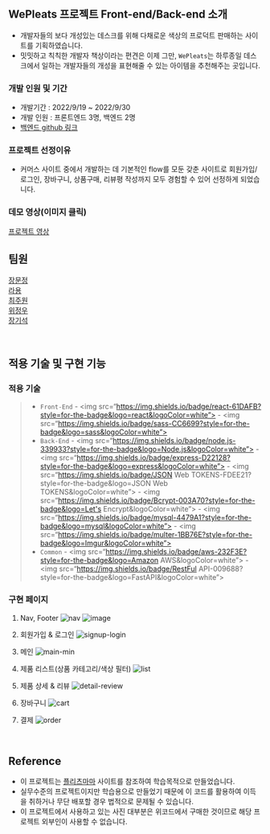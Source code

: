 ## WePleats 프로젝트 Front-end/Back-end 소개

- 개발자들의 보다 개성있는 데스크를 위해 다채로운 색상의 프로덕트 판매하는 사이트를 기획하였습니다.
- 밋밋하고 칙칙한 개발자 책상이라는 편견은 이제 그만, `WePleats`는 하루종일 데스크에서 일하는 개발자들의 개성을 표현해줄 수 있는 아이템을 추천해주는 곳입니다.

### 개발 인원 및 기간

- 개발기간 : 2022/9/19 ~ 2022/9/30
- 개발 인원 : 프론트엔드 3명, 백엔드 2명
- [백엔드 github 링크](https://github.com/wecode-bootcamp-korea/37-1st-WePleats-backend)

### 프로젝트 선정이유

- 커머스 사이트 중에서 개발하는 데 기본적인 flow를 모둔 갖춘 사이트로 회원가입/로그인, 장바구니, 상품구매, 리뷰평 작성까지 모두 경험할 수 있어 선정하게 되었습니다.

### 데모 영상(이미지 클릭)

[프로젝트 영상](https://www.youtube.com/watch?v=Mao03-WqfxQ)

## 팀원

[장문정](https://github.com/gamangee/37-1st-WePleats-frontend/blob/master/README.md) <br>
[라용]() <br>
[최주원]() <br>
[위정우]() <br>
[장기석](https://github.com/pienkk) <br>

<br>

## 적용 기술 및 구현 기능

### 적용 기술
> - `Front-End`
    - <img src=“https://img.shields.io/badge/react-61DAFB?style=for-the-badge&logo=react&logoColor=white”>
    - <img src=“https://img.shields.io/badge/sass-CC6699?style=for-the-badge&logo=sass&logoColor=white”>
> - `Back-End`
    - <img src=“https://img.shields.io/badge/node.js-339933?style=for-the-badge&logo=Node.js&logoColor=white”>
    - <img src=“https://img.shields.io/badge/express-D22128?style=for-the-badge&logo=express&logoColor=white”>
    - <img src=“https://img.shields.io/badge/JSON Web TOKENS-FDEE21?style=for-the-badge&logo=JSON Web TOKENS&logoColor=white”>
    - <img src=“https://img.shields.io/badge/Bcrypt-003A70?style=for-the-badge&logo=Let's Encrypt&logoColor=white”>
    - <img src=“https://img.shields.io/badge/mysql-4479A1?style=for-the-badge&logo=mysql&logoColor=white”>
    - <img src=“https://img.shields.io/badge/multer-1BB76E?style=for-the-badge&logo=Imgur&logoColor=white”>
> - `Common`
    - <img src=“https://img.shields.io/badge/aws-232F3E?style=for-the-badge&logo=Amazon AWS&logoColor=white”>
    - <img src=“https://img.shields.io/badge/RestFul API-009688?style=for-the-badge&logo=FastAPI&logoColor=white”>

### 구현 페이지

1. Nav, Footer
![nav](https://user-images.githubusercontent.com/84329979/193393550-cafb8a2b-aa6a-4826-9ffb-cd43e47f1548.gif)
![image](https://user-images.githubusercontent.com/84329979/193393566-d8bec7f6-d49b-448e-9650-c87b8cbdf55d.png)


2. 회원가입 & 로그인
![signup-login](https://user-images.githubusercontent.com/84329979/193393340-f1ce0258-8beb-4e09-85c6-ebbbff382f69.gif)


3. 메인
![main-min](https://user-images.githubusercontent.com/84329979/193393407-e6015e16-540d-45ee-8a14-df259709d5ff.gif)


4. 제품 리스트(상품 카테고리/색상 필터)
![list](https://user-images.githubusercontent.com/84329979/193393383-f1ad1398-5ac3-4474-816a-3fc55c1a6946.gif)


5. 제품 상세 & 리뷰
![detail-review](https://user-images.githubusercontent.com/84329979/193393386-4a6a6562-762b-4775-bb9c-ae391d9f8dd7.gif)


6. 장바구니
![cart](https://user-images.githubusercontent.com/84329979/193393390-888a1199-d5c3-457f-88fd-1fa530517302.gif)


7. 결제
![order](https://user-images.githubusercontent.com/84329979/193393397-e8420349-bacb-43ef-8c7a-e7968af02c7f.gif)

<br>

## Reference

- 이 프로젝트는 [플리츠마마](https://pleatsmama.com/) 사이트를 참조하여 학습목적으로 만들었습니다.
- 실무수준의 프로젝트이지만 학습용으로 만들었기 때문에 이 코드를 활용하여 이득을 취하거나 무단 배포할 경우 법적으로 문제될 수 있습니다.
- 이 프로젝트에서 사용하고 있는 사진 대부분은 위코드에서 구매한 것이므로 해당 프로젝트 외부인이 사용할 수 없습니다.

